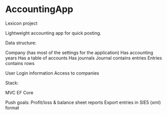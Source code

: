 # AccountingApp
Lexicon project

Lightweight accounting app for quick posting.

Data structure:

Company (has most of the settings for the application)
Has accounting years
Has a table of accounts
Has journals
Journal contains entries
Entries contains rows

User
Login information
Access to companies

Stack:

MVC
EF Core

Push goals:
Profit/loss & balance sheet reports
Export entries in SIE5 (xml) format
